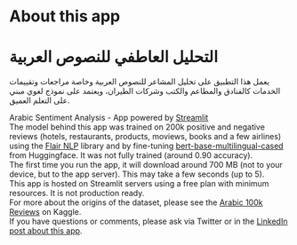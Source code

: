 # About this app 
# التحليل العاطفي للنصوص العربية 
يعمل هذا التطبيق على تحليل المشاعر للنصوص العربية وخاصة مراجعات وتقييمات الخدمات كالفنادق والمطاعم والكتب وشركات الطيران، ويعتمد على نموذج لغوي مبني على التعلم العميق.

Arabic Sentiment Analysis - App powered by [Streamlit](https://docs.streamlit.io/)  
The model behind this app was trained on 200k positive and negative reviews (hotels, restaurants, products, moviews, books and a few airlines) using the [Flair NLP](https://github.com/flairNLP/flair/) library and by fine-tuning [bert-base-multilingual-cased](https://huggingface.co/bert-base-multilingual-cased) from Huggingface. It was not fully trained (around 0.90 accuracy).    
The first time you run the app, it will download around 700 MB (not to your device, but to the app server). This may take a few seconds (up to 5).  
This app is hosted on Streamlit servers using a free plan with minimum resources. It is not production ready.  
For more about the origins of the dataset, please see the [Arabic 100k Reviews](https://www.kaggle.com/abedkhooli/arabic-100k-reviews) on Kaggle.   
If you have questions or comments, please ask via Twitter or in the [LinkedIn post about this app](https://www.linkedin.com/posts/akhooli_flairnlp-streamlit-sentimentanalysis-activity-6728033724958572544-r-ap).


